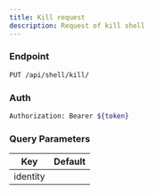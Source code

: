 ```yaml
---
title: Kill request
description: Request of kill shell
---
```


### Endpoint

```bash
PUT /api/shell/kill/
```

### Auth

```bash
Authorization: Bearer ${token}
```

### Query Parameters

| Key | Default |
|-----|---------|
| identity |  |

